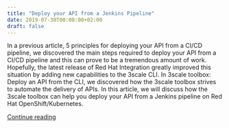 ```yaml
---
title: "Deploy your API from a Jenkins Pipeline"
date: 2019-07-30T00:00:00+02:00
draft: false
---
```


In a previous article, 5 principles for deploying your API from a CI/CD pipeline, we discovered the main steps required to deploy your API from a CI/CD pipeline and this can prove to be a tremendous amount of work. Hopefully, the latest release of Red Hat Integration greatly improved this situation by adding new capabilities to the 3scale CLI. In 3scale toolbox: Deploy an API from the CLI, we discovered how the 3scale toolbox strives to automate the delivery of APIs. In this article, we will discuss how the 3scale toolbox can help you deploy your API from a Jenkins pipeline on Red Hat OpenShift/Kubernetes.

[Continue reading](https://developers.redhat.com/blog/2019/07/30/deploy-your-api-from-a-jenkins-pipeline/)
